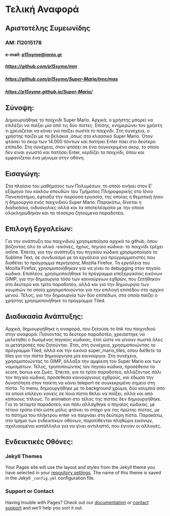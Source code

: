 # Τελική Αναφορά
## Αριστοτέλης Συμεωνίδης
### ΑΜ: Π2015178
#### e-mail: p15syme@ionio.gr
##### https://github.com/p15syme/mm 
##### https://github.com/p15syme/Super-Mario/tree/mas
##### https://p15syme.github.io/Super-Mario/

## Σύνοψη:
  Δημιουργήθηκε το παίχνιδι Super Mario. Αρχικά, ο χρήστης μπορεί να επιλέξει να παίξει μία από τις δύο πίστες. Επίσης, ενημερώνει τον χρήστη τι χρειάζεται να κάνει για παίξει σωστά το παιχνίδι. Στη συνέχεια, ο χρήστης παίζει με τα βελάκια ,όπως στο κλασσικό Super Mario. Όταν φτάσει το σκορ των 14.000 πόντων και πατήσει Enter πάει στο δεύτερο επίπεδο. Στη συνέχεια, όταν φτάσει σε ένα συγκεκριμένο σκορ, το οποίο δεν είναι γνωστό και πατήσει Enter, κερδίζει το παιχνίδι, όπου και εμφανίζεται ένα μήνυμα στην οθόνη.
  
## Εισαγώγη:
  
Στα πλαίσια του μαθήματος των Πολυμέσων, το οποίο ανήκει στον  Ε' εξάμηνο του κύκλου σπουδών του Τμήματος Πληροφορικής στο Ιόνιο Πανεπιστήμιο, έφτιαξα την παρούσα εργασία, της οποίας η θεματική ήταν η δημιουργία ενός παιχνιδιού Super Mario. Παρακάτω, δίνεται η διαδικάσια, οιδυσκολίες αλλά και τα αποτελέσματα με την οποία ολοκληρώθηκαν και τα τέσσερα ζητούμενα παραδοτέα. 

## Επιλογή Εργαλείων: 

Για την ανάπτυξη του παιχνιδιού χρησιμοποίησα αρχικά το github, όπου βάζοντας όλο το υλικό -εικόνες, ήχους, πηγαίο κώδικα- το παιχνίδι τρέχει online. Έπειτα, για την ανάπτυξη του πηγαίου κώδικα χρησιμοποίησα το Sublime Text, σε συνδυασμό με τα εργάλεια για προγραμματιστές που διαθέτει το πρόγραμμα περιήγησης Mozilla Firefox. Τα εργάλεια του Mozilla Firefox, χρησιμοποιήθηκαν για να γίνει το debugging στον πηγαίο κώδικα. Επιπλέον, χρησιμοποιήθηκε το πρόγραμμα επεξεργασίας εικόνων GIMP, για την δημιουργία τόσο των καινούργιων εχθρών, που ζητήθηκαν στο δεύτερο και τρίτο παραδοτέο, αλλά και για την δημιουργία των κουμπιών τα οποία χρησιμοποιούνται για την επιλογή επιπέδου στο αρχίκο μενού. Τέλος, για την δημιουργία των δύο επιπέδων, στα οποία παίζει ο χρήστης χρησιμοποιήθηκε το πρόγραμμα Tiled.

## Διαδικασία Ανάπτυξης:

Αρχικά, δημιουργήθηκε η αναφορά, που ζητούσε το link του παιχνιδιού στην αναφορά. Πιάνοντας το δεύτερο παραδοτέο, χρειάστηκε να μελετηθεί ο δωσμένος πηγαίος κώδικας, έτσι ώστε να γίνουν σωστά όλες οι μετατροπές που ζητούνται. Έτσι, στη συνέχεια, χρησιμοποιώντας το πρόγραμμα Tiled, αλλά και την εικόνα super_mario_tiles, οπου διέθετε τα tiles για την πίστα δημιούργησα μία καινούργια. Στη συνέχεια, χρησιμοποιώντας το GIMP, άλλαξα την αμφίεση του Super Mario και των νομισμάτων. Τέλος, τροποποιώντας τον πηγαίο κώδικα, προσέθεσα τα score, bonus και ζωές. Έπειτα, για το τρίτο παραδοτεό, αλλάζοντας πάλι τον πηγαίο κώδικα, προσέθεσα καινούργιους εχθρούς, και έδωσα την δυνατότητα στον παίκτη να κάνει teleport σε συγκεκριμένο σημείο στη πίστα. Το menu, δημιουργήθηκε με το background χρώμα, δύο κουμπιά από τα οποία επιλέγει κανείς σε ποια πίστα θέλει να παίξει, αλλά και από κάποιους τίτλους. Το animation στο τέλος της πίστας δεν δημιουργήθηκε. Για το τέταρτο παραδοτεό, και πάλι αλλάχθηκε ο πηγαίος κώδικας, με τέτοιο τρόπο έτσι ώστε μόλις φτάνει το στόχο για της πρώτης πίστας, με το πάτημα του πλήκτρου enter να παιρνάει στη δεύτερη πίστα. Παρακάτω, στο τμήμα των ενδεικτικών οθόνων, παρατίθενται πληθώρα εικόνων, σχολιασμένοι κατάλληλα για να γίνει αντιληπτό, που έγιναν οι αλλαγές.

## Ενδεικτικές Οθόνες:

### Jekyll Themes

Your Pages site will use the layout and styles from the Jekyll theme you have selected in your [repository settings](https://github.com/p15syme/Final-Report-/settings). The name of this theme is saved in the Jekyll `_config.yml` configuration file.

### Support or Contact

Having trouble with Pages? Check out our [documentation](https://help.github.com/categories/github-pages-basics/) or [contact support](https://github.com/contact) and we’ll help you sort it out.
